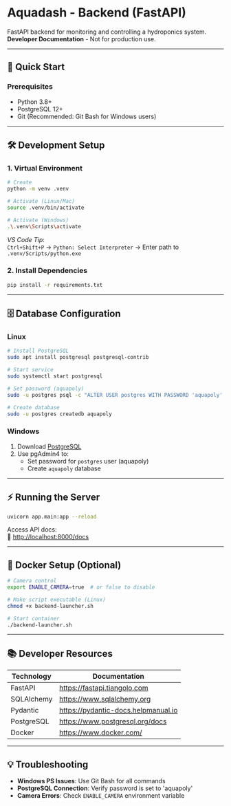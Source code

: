 # Aquadash - Backend (FastAPI)

FastAPI backend for monitoring and controlling a hydroponics system.  
**Developer Documentation** - Not for production use.

---

## 🚀 Quick Start

### Prerequisites
- Python 3.8+
- PostgreSQL 12+
- Git (Recommended: Git Bash for Windows users)

---

## 🛠 Development Setup

### 1. Virtual Environment

```bash
# Create
python -m venv .venv

# Activate (Linux/Mac)
source .venv/bin/activate

# Activate (Windows)
.\.venv\Scripts\activate
```

*VS Code Tip*:  
`Ctrl+Shift+P` → `Python: Select Interpreter` → Enter path to `.venv/Scripts/python.exe`

### 2. Install Dependencies
```bash
pip install -r requirements.txt
```

---

## 🗄 Database Configuration

### Linux
```bash
# Install PostgreSQL
sudo apt install postgresql postgresql-contrib

# Start service
sudo systemctl start postgresql

# Set password (aquapoly)
sudo -u postgres psql -c "ALTER USER postgres WITH PASSWORD 'aquapoly';"

# Create database
sudo -u postgres createdb aquapoly
```

### Windows
1. Download [PostgreSQL](https://www.postgresql.org/download/windows/)
2. Use pgAdmin4 to:
   - Set password for `postgres` user (aquapoly)
   - Create `aquapoly` database

---

## ⚡ Running the Server

```bash
uvicorn app.main:app --reload
```

Access API docs:  
🔗 [http://localhost:8000/docs](http://localhost:8000/docs)

---

## 🐋 Docker Setup (Optional)

```bash
# Camera control
export ENABLE_CAMERA=true  # or false to disable

# Make script executable (Linux)
chmod +x backend-launcher.sh

# Start container
./backend-launcher.sh
```

---

## 📚 Developer Resources

| Technology | Documentation |
|------------|---------------|
| FastAPI | https://fastapi.tiangolo.com |
| SQLAlchemy | https://www.sqlalchemy.org |
| Pydantic | https://pydantic-docs.helpmanual.io |
| PostgreSQL | https://www.postgresql.org/docs |
| Docker | https://www.docker.com/ |

---

## 💡 Troubleshooting

- **Windows PS Issues**: Use Git Bash for all commands
- **PostgreSQL Connection**: Verify password is set to 'aquapoly'
- **Camera Errors**: Check `ENABLE_CAMERA` environment variable
```